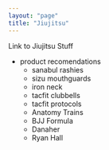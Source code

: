 ```yaml
---
layout: "page"
title: "Jiujitsu"
---
```


Link to Jiujitsu Stuff

- product recomendations
  - sanabul rashies
  - sizu mouthguards
  - iron neck
  - tacfit clubbells
  - tacfit protocols
  - Anatomy Trains
  - BJJ Formula
  - Danaher
  - Ryan Hall
